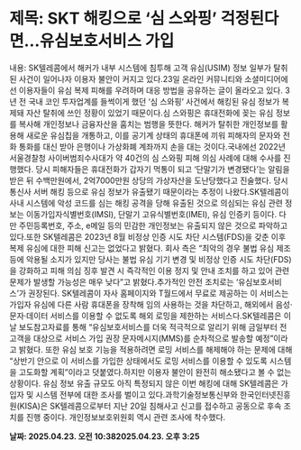 # **제목: SKT 해킹으로 ‘심 스와핑’ 걱정된다면…유심보호서비스 가입**

  내용: SK텔레콤에서 해커가 내부 시스템에 침투해 고객 유심(USIM) 정보 일부가 탈취된 사건이 일어나자 이용자 불안이 커지고 있다.23일 온라인 커뮤니티와 소셜미디어에선 이용자들이 유심 복제 피해를 우려하며 대응 방법을 공유하는 글이 올라오고 있다. 3년 전 국내 코인 투자업계를 들썩이게 했던 ‘심 스와핑’ 사건에서 해킹된 유심 정보가 복제돼 자산 탈취에 쓰인 정황이 있었기 때문이다.심 스와핑은 휴대전화에 꽂는 유심 정보를 복사해 개인정보나 금융자산을 훔치는 범행을 뜻한다. 해커가 탈취한 개인정보를 활용해 새로운 유심칩을 개통하고, 이를 공기계 상태의 휴대폰에 끼워 피해자의 문자와 전화 통화를 대신 받아 은행이나 가상화폐 계좌까지 손을 대는 것이다.국내에선 2022년 서울경찰청 사이버범죄수사대가 약 40건의 심 스와핑 피해 의심 사례에 대해 수사를 진행했다. 당시 피해자들은 휴대전화가 갑자기 먹통이 되고 ‘단말기가 변경됐다’는 알림을 받은 뒤 수백만원에서, 2억7000만원 상당의 가상자산을 도난당했다고 진술했다. 당시 통신사 서버 해킹 등으로 유심 정보가 유출됐기 때문이라는 추정이 나왔다.SK텔레콤이 사내 시스템에 악성 코드를 심는 해킹 공격을 당해 유출된 것으로 의심되는 유심 관련 정보는 이동가입자식별번호(IMSI), 단말기 고유식별번호(IMEI), 유심 인증키 등이다. 다만 주민등록번호, 주소, e메일 등의 민감한 개인정보는 유출되지 않은 것으로 파악하고 있다.또한 SK텔레콤은 2023년 8월 비정상 인증 시도 차단 시스템(FDS)을 갖춘 이후 복제 유심에 대한 피해 신고는 없었다고 밝혔다. 회사 측은 “최악의 경우 불법 유심 제조 등에 악용될 소지가 있지만 당사는 불법 유심 기기 변경 및 비정상 인증 시도 차단(FDS)을 강화하고 피해 의심 징후 발견 시 즉각적인 이용 정지 및 안내 조치를 하고 있어 관련 문제가 발생할 가능성은 매우 낮다”고 밝혔다.추가적인 안전 조치로는 ‘유심보호서비스’가 권장된다. SK텔레콤이 자사 홈페이지와 T월드에서 무료로 제공하는 이 서비스는 가입자 유심에 다른 사람 휴대폰을 장착해 임의 사용하는 것을 차단하고, 해외에서 음성·문자·데이터 서비스를 이용할 수 없도록 해외 로밍을 제한하는 서비스다.SK텔레콤은 이날 보도참고자료를 통해 “유심보호서비스를 더욱 적극적으로 알리기 위해 금일부터 전 고객을 대상으로 서비스 가입 권장 문자메시지(MMS)를 순차적으로 발송할 예정”이라고 밝혔다. 또한 유심 보호 기능을 적용하려면 로밍 서비스를 해제해야 하는 문제에 대해 “상반기 안으로 이 서비스를 가입한 상태에서도 로밍 서비스를 이용할 수 있도록 시스템을 고도화할 계획”이라고 덧붙였다.하지만 이용자 불안이 완전히 해소됐다고 볼 수 없는 상황이다. 유심 정보 유출 규모도 아직 특정되지 않은 이번 해킹에 대해 SK텔레콤은 가입자 및 시스템 전부에 대한 조사를 벌이고 있다.과학기술정보통신부와 한국인터넷진흥원(KISA)은 SK텔레콤으로부터 지난 20일 침해사고 신고를 접수하고 공동으로 후속 조치를 진행 중이다. 개인정보보호위원회 역시 관련 조사에 착수했다.

  **날짜: 2025.04.23. 오전 10:382025.04.23. 오후 3:25**